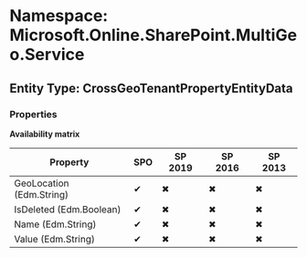 # Namespace: Microsoft.Online.SharePoint.MultiGeo.Service

## Entity Type: CrossGeoTenantPropertyEntityData

### Properties

**Availability matrix**

Property | SPO | SP 2019 | SP 2016 | SP 2013
----------|-----|---------|---------|--------
GeoLocation (Edm.String) | ✔ | ✖ | ✖ | ✖
IsDeleted (Edm.Boolean) | ✔ | ✖ | ✖ | ✖
Name (Edm.String) | ✔ | ✖ | ✖ | ✖
Value (Edm.String) | ✔ | ✖ | ✖ | ✖

